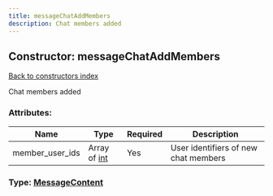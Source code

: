 ```yaml
---
title: messageChatAddMembers
description: Chat members added
---
```

## Constructor: messageChatAddMembers  
[Back to constructors index](index.md)



Chat members added

### Attributes:

| Name     |    Type       | Required | Description |
|----------|---------------|----------|-------------|
|member\_user\_ids|Array of [int](../types/int.md) | Yes|User identifiers of new chat members|



### Type: [MessageContent](../types/MessageContent.md)


